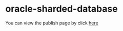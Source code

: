 # oracle-sharded-database
You can view the publish page by click [here]( https://minqiaowang.github.io/oracle-sharded-database/workshops/freetier)